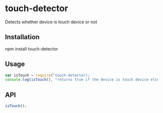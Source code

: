 # touch-detector
Detects whether device is touch device or not 

## Installation 
npm install touch-detector

## Usage
```javascript
var isTouch = require("touch-detector);
console.log(isTouch(), "returns true if the device is touch device else false");
```
## API
```javascript
isTouch();
```
